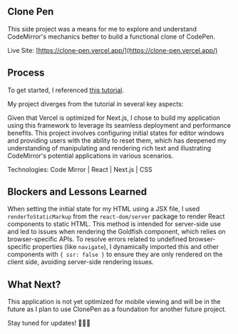 ## Clone Pen

This side project was a means for me to explore and understand CodeMirror's mechanics better to build a functional clone of CodePen.

Live Site: [https://clone-pen.vercel.app/](https://clone-pen.vercel.app/)

## Process

To get started, I referenced [this tutorial](https://youtu.be/wcVxX7lu2d4?si=BbiXlHVb2ZhEodRb).

My project diverges from the tutorial in several key aspects:

Given that Vercel is optimized for Next.js, I chose to build my application using this framework to leverage its seamless deployment and performance benefits. This project involves configuring initial states for editor windows and providing users with the ability to reset them, which has deepened my understanding of manipulating and rendering rich text and illustrating CodeMirror's potential applications in various scenarios.

Technologies:
Code Mirror | React | Next.js | CSS 


## Blockers and Lessons Learned

When setting the initial state for my HTML using a JSX file, I used `renderToStaticMarkup` from the `react-dom/server` package to render React components to static HTML. This method is intended for server-side use and led to issues when rendering the Goldfish component, which relies on browser-specific APIs. To resolve errors related to undefined browser-specific properties (like `navigate`), I dynamically imported this and other components with `{ ssr: false }` to ensure they are only rendered on the client side, avoiding server-side rendering issues. 


## What Next? 

This application is not yet optimized for mobile viewing and will be in the future as I plan to use ClonePen as a foundation for another future project. 

Stay tuned for updates! 👩🏻‍💻
